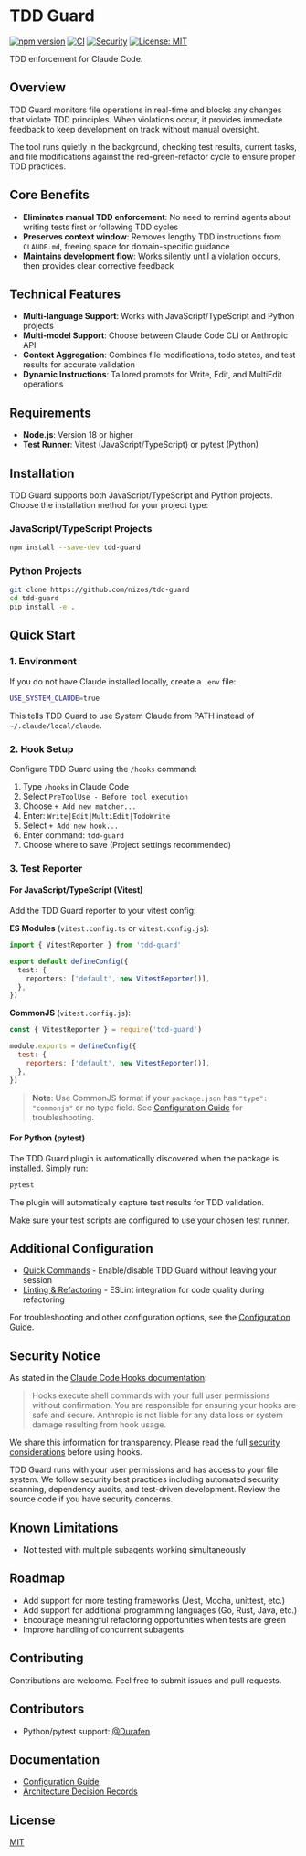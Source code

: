 # TDD Guard

[![npm version](https://badge.fury.io/js/tdd-guard.svg)](https://www.npmjs.com/package/tdd-guard)
[![CI](https://github.com/nizos/tdd-guard/actions/workflows/ci.yml/badge.svg)](https://github.com/nizos/tdd-guard/actions/workflows/ci.yml)
[![Security](https://github.com/nizos/tdd-guard/actions/workflows/security.yml/badge.svg)](https://github.com/nizos/tdd-guard/actions/workflows/security.yml)
[![License: MIT](https://img.shields.io/badge/License-MIT-blue.svg)](LICENSE)

TDD enforcement for Claude Code.

## Overview

TDD Guard monitors file operations in real-time and blocks any changes that violate TDD principles. When violations occur, it provides immediate feedback to keep development on track without manual oversight.

The tool runs quietly in the background, checking test results, current tasks, and file modifications against the red-green-refactor cycle to ensure proper TDD practices.

## Core Benefits

- **Eliminates manual TDD enforcement**: No need to remind agents about writing tests first or following TDD cycles
- **Preserves context window**: Removes lengthy TDD instructions from `CLAUDE.md`, freeing space for domain-specific guidance
- **Maintains development flow**: Works silently until a violation occurs, then provides clear corrective feedback

## Technical Features

- **Multi-language Support**: Works with JavaScript/TypeScript and Python projects
- **Multi-model Support**: Choose between Claude Code CLI or Anthropic API
- **Context Aggregation**: Combines file modifications, todo states, and test results for accurate validation
- **Dynamic Instructions**: Tailored prompts for Write, Edit, and MultiEdit operations

## Requirements

- **Node.js**: Version 18 or higher
- **Test Runner**: Vitest (JavaScript/TypeScript) or pytest (Python)

## Installation

TDD Guard supports both JavaScript/TypeScript and Python projects. Choose the installation method for your project type:

### JavaScript/TypeScript Projects

```bash
npm install --save-dev tdd-guard
```

### Python Projects

```bash
git clone https://github.com/nizos/tdd-guard
cd tdd-guard
pip install -e .
```

## Quick Start

### 1. Environment

If you do not have Claude installed locally, create a `.env` file:

```bash
USE_SYSTEM_CLAUDE=true
```

This tells TDD Guard to use System Claude from PATH instead of `~/.claude/local/claude`.

### 2. Hook Setup

Configure TDD Guard using the `/hooks` command:

1. Type `/hooks` in Claude Code
2. Select `PreToolUse - Before tool execution`
3. Choose `+ Add new matcher...`
4. Enter: `Write|Edit|MultiEdit|TodoWrite`
5. Select `+ Add new hook...`
6. Enter command: `tdd-guard`
7. Choose where to save (Project settings recommended)

### 3. Test Reporter

#### For JavaScript/TypeScript (Vitest)

Add the TDD Guard reporter to your vitest config:

**ES Modules** (`vitest.config.ts` or `vitest.config.js`):
```typescript
import { VitestReporter } from 'tdd-guard'

export default defineConfig({
  test: {
    reporters: ['default', new VitestReporter()],
  },
})
```

**CommonJS** (`vitest.config.js`):
```javascript
const { VitestReporter } = require('tdd-guard')

module.exports = defineConfig({
  test: {
    reporters: ['default', new VitestReporter()],
  },
})
```

> **Note**: Use CommonJS format if your `package.json` has `"type": "commonjs"` or no type field. See [Configuration Guide](docs/CONFIGURATION.md#module-compatibility-issues) for troubleshooting.

#### For Python (pytest)

The TDD Guard plugin is automatically discovered when the package is installed. Simply run:

```bash
pytest
```

The plugin will automatically capture test results for TDD validation.

Make sure your test scripts are configured to use your chosen test runner.

## Additional Configuration

- [Quick Commands](docs/quick-commands.md) - Enable/disable TDD Guard without leaving your session
- [Linting & Refactoring](docs/linting.md) - ESLint integration for code quality during refactoring

For troubleshooting and other configuration options, see the [Configuration Guide](docs/configuration.md).

## Security Notice

As stated in the [Claude Code Hooks documentation](https://docs.anthropic.com/en/docs/claude-code/hooks#security-considerations):

> Hooks execute shell commands with your full user permissions without confirmation. You are responsible for ensuring your hooks are safe and secure. Anthropic is not liable for any data loss or system damage resulting from hook usage.

We share this information for transparency. Please read the full [security considerations](https://docs.anthropic.com/en/docs/claude-code/hooks#security-considerations) before using hooks.

TDD Guard runs with your user permissions and has access to your file system. We follow security best practices including automated security scanning, dependency audits, and test-driven development. Review the source code if you have security concerns.

## Known Limitations

- Not tested with multiple subagents working simultaneously

## Roadmap

- Add support for more testing frameworks (Jest, Mocha, unittest, etc.)
- Add support for additional programming languages (Go, Rust, Java, etc.)
- Encourage meaningful refactoring opportunities when tests are green
- Improve handling of concurrent subagents

## Contributing

Contributions are welcome. Feel free to submit issues and pull requests.

## Contributors

- Python/pytest support: [@Durafen](https://github.com/Durafen)

## Documentation

- [Configuration Guide](docs/configuration.md)
- [Architecture Decision Records](docs/adr/)

## License

[MIT](LICENSE)
